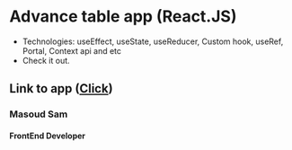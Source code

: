 # Advance table app (React.JS)
- Technologies: useEffect, useState, useReducer, Custom hook, useRef, Portal, Context api and etc
- Check it out.
## Link to app ([Click](https://tubular-truffle-feed8a.netlify.app/))

### Masoud Sam
#### FrontEnd Developer